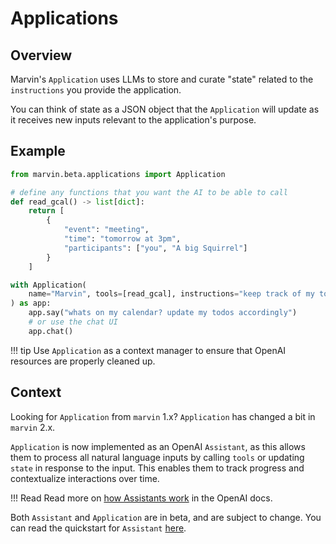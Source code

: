 # Applications

## Overview
Marvin's `Application` uses LLMs to store and curate "state" related to the `instructions` you provide the application.

You can think of state as a JSON object that the `Application` will update as it receives new inputs relevant to the application's purpose.

## Example

```python
from marvin.beta.applications import Application

# define any functions that you want the AI to be able to call
def read_gcal() -> list[dict]:
    return [
        {
            "event": "meeting",
            "time": "tomorrow at 3pm",
            "participants": ["you", "A big Squirrel"]
        }
    ]

with Application(
    name="Marvin", tools=[read_gcal], instructions="keep track of my todos"
) as app:
    app.say("whats on my calendar? update my todos accordingly")
    # or use the chat UI
    app.chat()
```

!!! tip
    Use `Application` as a context manager to ensure that OpenAI resources are properly cleaned up.

## Context
Looking for `Application` from `marvin` 1.x? `Application` has changed a bit in `marvin` 2.x.

`Application` is now implemented as an OpenAI `Assistant`, as this allows them to process all natural language inputs by calling `tools` or updating `state` in response to the input. This enables them to track progress and contextualize interactions over time.


!!! Read
    Read more on [how Assistants work](https://platform.openai.com/docs/assistants/how-it-works) in the OpenAI docs.

Both `Assistant` and `Application` are in beta, and are subject to change. You can read the quickstart for `Assistant` [here](https://github.com/PrefectHQ/marvin/tree/main/src/marvin/beta/assistants).

